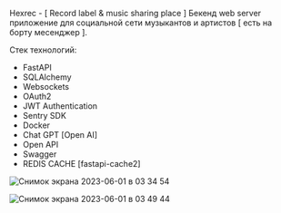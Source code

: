 
Hexrec  - [ Record label & music sharing place ]
Бекенд web server приложение для социальной сети музыкантов и артистов  [ есть на борту месенджер ]. 

Стек технологий:
- FastAPI
-  SQLAlchemy
-  Websockets 
-  OAuth2
-  JWT Authentication
-  Sentry SDK
-  Docker
-  Chat GPT [Open AI]
-  Open API
-  Swagger
-  REDIS CACHE [fastapi-cache2]




![Снимок экрана 2023-06-01 в 03 34 54](https://github.com/ivanIStereotekk/test_mango/assets/18102432/fe2f9d3a-a191-4b93-a6c8-fad425577d64)

![Снимок экрана 2023-06-01 в 03 49 44](https://github.com/ivanIStereotekk/test_mango/assets/18102432/e2fee8bb-a28c-425c-bfed-61b5e6dc9be4)
